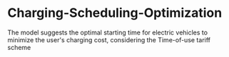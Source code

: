 # Charging-Scheduling-Optimization
The model suggests the optimal starting time for electric vehicles to minimize the user's charging cost, considering the Time-of-use tariff scheme
